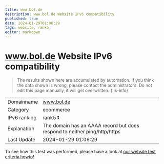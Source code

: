 ```yaml
---
title: www.bol.de
description: www.bol.de Website IPv6 compatibility
published: true
date: 2024-01-29T01:06:29
tags: website, rank5
editor: markdown
---
```


# www.bol.de Website IPv6 compatibility

> The results shown here are accumulated by automation. If you think the data shown is wrong, please contact the administrators. 
> Do not edit this page manually, it will get overwritten.
{.is-info}


|   |   |
| - | - |
| Domainname | www.bol.de
| Category | ecommerce |
| IPv6 ranking | rank5 :arrow_double_down: |
| Explanation | The domain has an AAAA record but does respond to neither ping/http/https |
| Last Update | 2024-01-29 01:06:29 |

To see how this test was performed, please have a look at [our website test criteria howto](/howto/testcriteria/website)!

